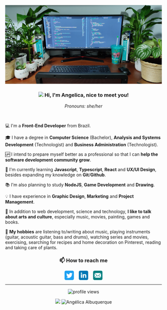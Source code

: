 <img width="auto" src="https://raw.githubusercontent.com/angelicaalbuquerque/angelicaalbuquerque/master/github-cover-lightmode.jpg">

<h3 align="center"> <img src="https://media.giphy.com/media/hvRJCLFzcasrR4ia7z/giphy.gif" align="top" width="25px"> Hi, I'm Angelica, nice to meet you!</h3>
<p align="center"><em>Pronouns: she/her</em></p>

<br />

<p>💻 I'm a <b>Front-End Developer</b> from Brazil.</p>
<p>🎓 I have a degree in <b>Computer Science</b> (Bachelor), <b>Analysis and Systems Development</b> (Technologist) and <b>Business Administration</b> (Technologist).</p>
<p>🆙 I intend to prepare myself better as a professional so that I can <b>help the software development community grow</b>.</p>
<p>📖 I'm currently learning <b>Javascript</b>, <b>Typescript</b>, <b>React</b> and <b>UX/UI Design</b>, besides expanding my knowledge on <b>Git</b>/<b>Github</b>.</p>
<p>📚 I'm also planning to study <b>NodeJS</b>, <b>Game Development</b> and <b>Drawing</b>.</p>
<p>💡 I have experience in <b>Graphic Design</b>, <b>Marketing</b> and <b>Project Management</b>.</p>
<p>💬 In addition to web development, science and technology, <b>I like to talk about arts and culture</b>, especially music, movies, painting, games and books.</p>
<p>🎉 <b>My hobbies</b> are listening to/writing about music, playing instruments (guitar, acoustic guitar, bass and drums), watching series and movies, exercising, searching for recipes and home decoration on Pinterest, reading and taking care of plants.</p>
<p>
  
<h3 align="center">📫 How to reach me</h3>

<p align="center">
  <a href="https://twitter.com/FrontAngie/" target="blank"><img align="center" src="https://github.com/angelicaalbuquerque/badges-and-icons/blob/main/icons/twitter.svg" alt="/twitter angelica_oa" height="30" width="30" /></a>&nbsp &nbsp
  <a href="https://linkedin.com/in/angelica-albuquerque/" target="blank"><img align="center" src="https://github.com/angelicaalbuquerque/badges-and-icons/blob/main/icons/linkedin.svg" alt="Linkedin - Angélica Albuquerque" height="30" width="30" /></a>&nbsp &nbsp
  <a href="mailto:angelica.o.albuquerque@gmail.com" target="blank"><img align="center" src="https://github.com/angelicaalbuquerque/badges-and-icons/blob/main/icons/email.svg" alt="Email - Angélica Albuquerque" height="30" width="30" /></a>
</p>

---

<p align="center">
   <img src="https://komarev.com/ghpvc/?username=your-github-angelicaalbuquerque&style=plastic" alt="profile views" /> 
</p>


<p align="center">
  <img width="400px" src="https://github-readme-stats.vercel.app/api/top-langs/?username=angelicaalbuquerque&hide=html&layout=compact" />
  <img width="405px" src="https://github-readme-stats.vercel.app/api?username=angelicaalbuquerque&show_icons=true" alt="Angélica Albuquerque" />
</p>
